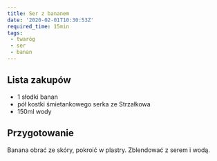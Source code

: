```yaml
---
title: Ser z bananem
date: '2020-02-01T10:30:53Z'
required_time: 15min
tags:
 - twaróg
 - ser
 - banan
---
```


<!---- splitter ---->

## Lista zakupów
- 1 słodki banan
- pół kostki śmietankowego serka ze Strzałkowa
- 150ml wody

<!---- splitter ---->

## Przygotowanie
Banana obrać ze skóry, pokroić w plastry. Zblendować z serem i wodą.
